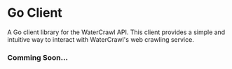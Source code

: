 # Go Client

A Go client library for the WaterCrawl API. This client provides a simple and intuitive way to interact with WaterCrawl's web crawling service.

### Comming Soon...
